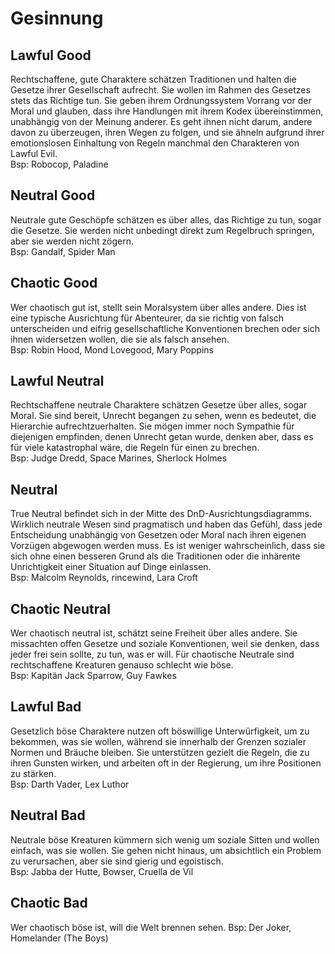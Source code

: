 # Gesinnung

## Lawful Good
Rechtschaffene, gute Charaktere schätzen Traditionen und halten die Gesetze ihrer Gesellschaft aufrecht. Sie wollen im Rahmen des Gesetzes stets das Richtige tun. Sie geben ihrem Ordnungssystem Vorrang vor der Moral und glauben, dass ihre Handlungen mit ihrem Kodex übereinstimmen, unabhängig von der Meinung anderer. Es geht ihnen nicht darum, andere davon zu überzeugen, ihren Wegen zu folgen, und sie ähneln aufgrund ihrer emotionslosen Einhaltung von Regeln manchmal den Charakteren von Lawful Evil. <br>
Bsp: Robocop, Paladine
## Neutral Good
Neutrale gute Geschöpfe schätzen es über alles, das Richtige zu tun, sogar die Gesetze. Sie werden nicht unbedingt direkt zum Regelbruch springen, aber sie werden nicht zögern.  <br>
Bsp: Gandalf, Spider Man
## Chaotic Good
Wer chaotisch gut ist, stellt sein Moralsystem über alles andere. Dies ist eine typische Ausrichtung für Abenteurer, da sie richtig von falsch unterscheiden und eifrig gesellschaftliche Konventionen brechen oder sich ihnen widersetzen wollen, die sie als falsch ansehen.   <br>
Bsp: Robin Hood, Mond Lovegood, Mary Poppins
## Lawful Neutral
Rechtschaffene neutrale Charaktere schätzen Gesetze über alles, sogar Moral. Sie sind bereit, Unrecht begangen zu sehen, wenn es bedeutet, die Hierarchie aufrechtzuerhalten. Sie mögen immer noch Sympathie für diejenigen empfinden, denen Unrecht getan wurde, denken aber, dass es für viele katastrophal wäre, die Regeln für einen zu brechen.  <br>
Bsp: Judge Dredd, Space Marines, Sherlock Holmes
## Neutral
True Neutral befindet sich in der Mitte des DnD-Ausrichtungsdiagramms. Wirklich neutrale Wesen sind pragmatisch und haben das Gefühl, dass jede Entscheidung unabhängig von Gesetzen oder Moral nach ihren eigenen Vorzügen abgewogen werden muss. Es ist weniger wahrscheinlich, dass sie sich ohne einen besseren Grund als die Traditionen oder die inhärente Unrichtigkeit einer Situation auf Dinge einlassen.  <br>
Bsp: Malcolm Reynolds, rincewind, Lara Croft
## Chaotic Neutral
Wer chaotisch neutral ist, schätzt seine Freiheit über alles andere. Sie missachten offen Gesetze und soziale Konventionen, weil sie denken, dass jeder frei sein sollte, zu tun, was er will. Für chaotische Neutrale sind rechtschaffene Kreaturen genauso schlecht wie böse.  <br>
Bsp: Kapitän Jack Sparrow, Guy Fawkes
## Lawful Bad
Gesetzlich böse Charaktere nutzen oft böswillige Unterwürfigkeit, um zu bekommen, was sie wollen, während sie innerhalb der Grenzen sozialer Normen und Bräuche bleiben. Sie unterstützen gezielt die Regeln, die zu ihren Gunsten wirken, und arbeiten oft in der Regierung, um ihre Positionen zu stärken.  <br>
Bsp: Darth Vader, Lex Luthor
## Neutral Bad
Neutrale böse Kreaturen kümmern sich wenig um soziale Sitten und wollen einfach, was sie wollen. Sie gehen nicht hinaus, um absichtlich ein Problem zu verursachen, aber sie sind gierig und egoistisch.  <br>
Bsp: Jabba der Hutte, Bowser, Cruella de Vil
## Chaotic Bad
Wer chaotisch böse ist, will die Welt brennen sehen. 
Bsp: Der Joker, Homelander (The Boys)
